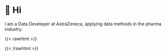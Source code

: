 # 👋 Hi

I am a Data Developer at AstraZeneca, applying data methods in the pharma industry.

{{< rawhtml >}}

<a rel="me" href="https://fosstodon.org/@almenal99"></a>

{{< /rawhtml >}}

